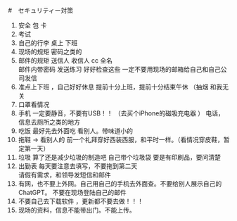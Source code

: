 
#　セキュリティー対策
1. 安全  包 卡
2. 考试
3. 自己的行李  桌上 下班
4. 现场的规矩  密码之类的
5. 邮件的规矩   送信人 收信人  cc  全名   
    邮件内带密码  发送练习   好好检查这些
    一定不要用现场的邮箱给自己和自己公司发信
6. 准点上下班 ，自己好好休息 提前十分上班，提前十分结束午休  （抽烟 和我无关
7. 口罩看情况
8. 手机 一定要静音，不要有USB！！ （去买个iPhone的磁吸充电器 ）   电话，信息去厕所之类的地方
9. 吃饭  最好先去外面吃  看别人。带味道小的
10. 拖鞋 -> 看别人的     前一个礼拜穿好西装西服，和平时一样。（看情况穿皮鞋，暂定第一天）
11. 垃圾   算了还是减少垃圾的制造吧  自己带个垃圾袋
    要是有印刷品，要问清楚
12. 出勤表   每天要注意去填写，不要拖到第二天   
    请假有需求，和领导发短信和邮件
13. 有网，也不要上外网。自己用自己的手机去外面查。不要给别人展示自己的ChatGPT。
    不要在现场登陆自己的邮件
14. 不要自己去下载软件 ，更新都不要去做！！！
15. 现场的资料，信息不能带出门。不能上传。